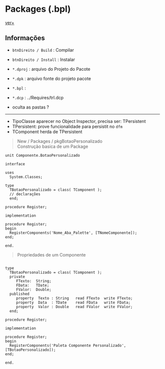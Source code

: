 # Packages (.bpl)
[ver+](https://www.devmedia.com.br/quick-tips-como-trabalhar-com-packages-no-delphi/16421)


## Informações
- `btnDireito / Build` : Compilar
- `btnDireito / Install` : Instalar

- `*.dproj` : arquivo do Projeto do Pacote
- `*.dpk` : arquivo fonte do projeto pacote
- `*.bpl` : 
- `*.dcp`  : ../Requires/trl.dcp
- oculta as pastas ?

---- 

- TipoClasse aparecer no Object Inspector, precisa ser: TPersistent
- TPersistent: prove funcionalidade para persistit no `dfm` 
- TComponent herda de TPersistent

> New / Packages / pkgBotaoPersonalizado <br>
> Construção basica de um Package
~~~Delphi
unit Componente.BotaoPersonalizado

interface

uses
  System.Classes;

type
  TBotaoPersonalizado = class( TComponent );
  // declarações  
  end;

procedure Register;

implementation

procedure Register;
begin
  RegisterComponents('Nome_Aba_Palette', [TNomeComponente]);
end;

end.
~~~


> Propriedades de um Componente
~~~Delphi

type
  TBotaoPersonalizado = class( TComponent );
  private
     FTexto:  String;
     FData:   TDate;
     FValor:  Double;
  published
     property  Texto : String   read FTexto  write FTexto;
     property  Data  : TDate    read FData   write FData;
     property  Valor : Double   read FValor  write FValor;
  end;

procedure Register;

implementation

procedure Register;
begin
  RegisterComponents('Paleta Componente Personalizado', [TBotaoPersonalizado]);
end;

end.
~~~
